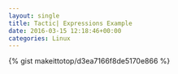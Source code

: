 ```yaml
---
layout: single                                                                                                              
title: Tactic| Expressions Example                                                                                                                       
date: 2016-03-15 12:18:46+00:00                                                                                                                        
categories: Linux                                                                                                                
---                                                                                                                              
```


{% gist makeittotop/d3ea7166f8de5170e866 %}                                                                                                           

